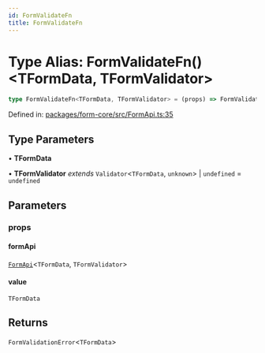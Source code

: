 ```yaml
---
id: FormValidateFn
title: FormValidateFn
---
```


<!-- DO NOT EDIT: this page is autogenerated from the type comments -->

# Type Alias: FormValidateFn()\<TFormData, TFormValidator\>

```ts
type FormValidateFn<TFormData, TFormValidator> = (props) => FormValidationError<TFormData>;
```

Defined in: [packages/form-core/src/FormApi.ts:35](https://github.com/TanStack/form/blob/main/packages/form-core/src/FormApi.ts#L35)

## Type Parameters

• **TFormData**

• **TFormValidator** *extends* `Validator`\<`TFormData`, `unknown`\> \| `undefined` = `undefined`

## Parameters

### props

#### formApi

[`FormApi`](../classes/formapi.md)\<`TFormData`, `TFormValidator`\>

#### value

`TFormData`

## Returns

`FormValidationError`\<`TFormData`\>
